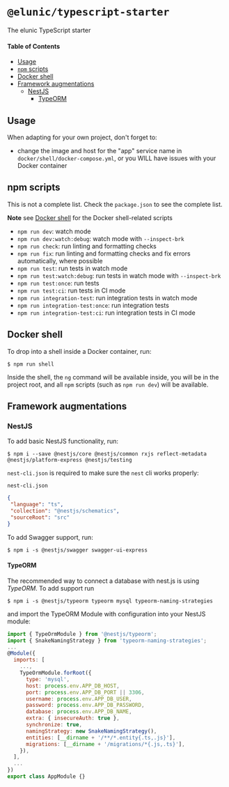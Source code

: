 # `@elunic/typescript-starter`

The elunic TypeScript starter

#### Table of Contents

- [Usage](#usage)
- [`npm` scripts](#npm-scripts)
- [Docker shell](#docker-shell)
- [Framework augmentations](#framework-augmentations)
  - [NestJS](#nestjs)
    - [TypeORM](#typeorm)


## Usage

When adapting for your own project, don't forget to:

* change the image and host for the "app" service name in
  `docker/shell/docker-compose.yml`, or you WILL have issues with your Docker container


## npm scripts

This is not a complete list. Check the `package.json` to see the complete list.

**Note** see [Docker shell](#docker-shell) for the Docker shell-related scripts

* `npm run dev`: watch mode
* `npm run dev:watch:debug`: watch mode with `--inspect-brk`
* `npm run check`: run linting and formatting checks
* `npm run fix`: run linting and formatting checks and fix errors automatically, where possible
* `npm run test`: run tests in watch mode
* `npm run test:watch:debug`: run tests in watch mode with `--inspect-brk`
* `npm run test:once`: run tests
* `npm run test:ci`: run tests in CI mode
* `npm run integration-test`: run integration tests in watch mode
* `npm run integration-test:once`: run integration tests
* `npm run integration-test:ci`: run integration tests in CI mode


## Docker shell

To drop into a shell inside a Docker container, run:

```shell
$ npm run shell
```

Inside the shell, the `ng` command will be available inside, you will be in the project root, 
and all `npm` scripts (such as `npm run dev`) will be available.


## Framework augmentations

### NestJS
 
To add basic NestJS functionality, run:

```shell
$ npm i --save @nestjs/core @nestjs/common rxjs reflect-metadata @nestjs/platform-express @nestjs/testing
```

`nest-cli.json` is required to make sure the `nest` cli works properly:

`nest-cli.json`
```json
{
 "language": "ts",
 "collection": "@nestjs/schematics",
 "sourceRoot": "src"
}
```

To add Swagger support, run:

```shell
$ npm i -s @nestjs/swagger swagger-ui-express
```

#### TypeORM

The recommended way to connect a database with nest.js is using _TypeORM_. To add support run

```shell
$ npm i -s @nestjs/typeorm typeorm mysql typeorm-naming-strategies
```

and import the TypeORM Module with configuration into your NestJS module:

```javascript
import { TypeOrmModule } from '@nestjs/typeorm';
import { SnakeNamingStrategy } from 'typeorm-naming-strategies';
...
@Module({
  imports: [
    ...,
    TypeOrmModule.forRoot({
      type: 'mysql',
      host: process.env.APP_DB_HOST,
      port: process.env.APP_DB_PORT || 3306,
      username: process.env.APP_DB_USER,
      password: process.env.APP_DB_PASSWORD,
      database: process.env.APP_DB_NAME,
      extra: { insecureAuth: true },
      synchronize: true,
      namingStrategy: new SnakeNamingStrategy(),
      entities: [__dirname + '/**/*.entity{.ts,.js}'],
      migrations: [__dirname + '/migrations/*{.js,.ts}'],
    }),
  ],
  ...
})
export class AppModule {}
```
